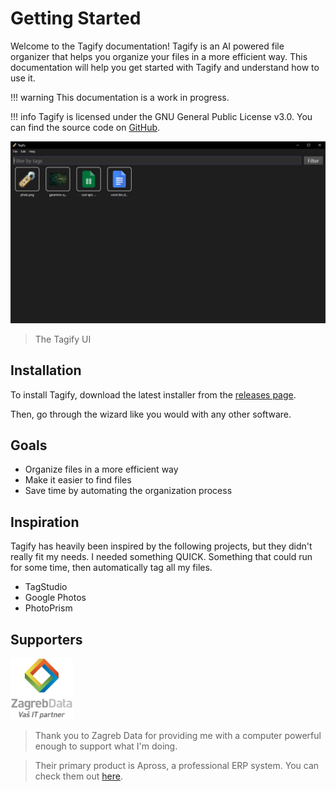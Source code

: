 # Getting Started

Welcome to the Tagify documentation! Tagify is an AI powered file organizer that helps you organize your files in a more efficient way. This documentation will help you get started with Tagify and understand how to use it.

!!! warning
    This documentation is a work in progress.

!!! info
    Tagify is licensed under the GNU General Public License v3.0. You can find the source code on [GitHub](https://github.com/TagifyProject/Tagify).

![Tagify](assets/screenshot.png)

> The Tagify UI

## Installation

To install Tagify, download the latest installer from the [releases page](https://github.com/TagifyProject/Releases/releases).

Then, go through the wizard like you would with any other software.

## Goals

- Organize files in a more efficient way
- Make it easier to find files
- Save time by automating the organization process

## Inspiration

Tagify has heavily been inspired by the following projects, but they didn't really fit my needs.
I needed something QUICK. Something that could run for some time, then automatically tag all my files.

- TagStudio
- Google Photos
- PhotoPrism

## Supporters

<img src="assets/zagreb-data.png" alt="Zagreb Data" width="100">

> Thank you to Zagreb Data for providing me with a computer powerful enough to support what I'm doing.

> Their primary product is Apross, a professional ERP system.
> You can check them out [here](https://www.zgdata.hr/).
